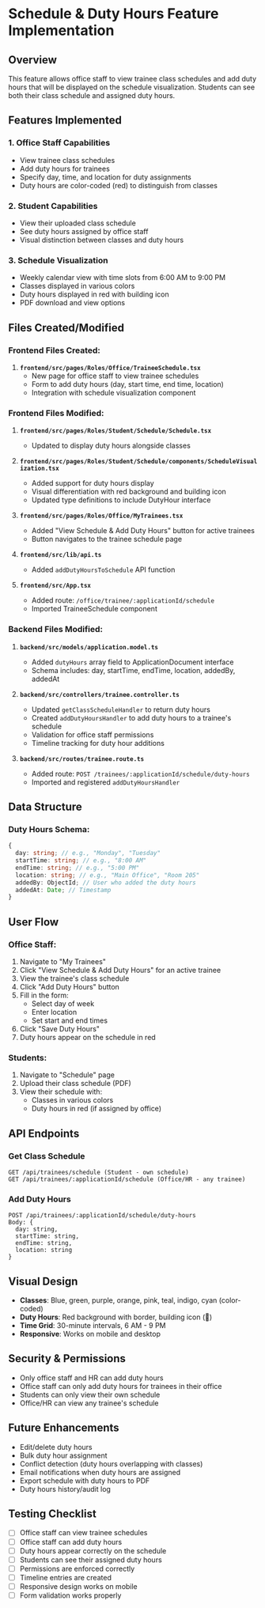 # Schedule & Duty Hours Feature Implementation

## Overview

This feature allows office staff to view trainee class schedules and add duty hours that will be displayed on the schedule visualization. Students can see both their class schedule and assigned duty hours.

## Features Implemented

### 1. **Office Staff Capabilities**

- View trainee class schedules
- Add duty hours for trainees
- Specify day, time, and location for duty assignments
- Duty hours are color-coded (red) to distinguish from classes

### 2. **Student Capabilities**

- View their uploaded class schedule
- See duty hours assigned by office staff
- Visual distinction between classes and duty hours

### 3. **Schedule Visualization**

- Weekly calendar view with time slots from 6:00 AM to 9:00 PM
- Classes displayed in various colors
- Duty hours displayed in red with building icon
- PDF download and view options

## Files Created/Modified

### Frontend Files Created:

1. **`frontend/src/pages/Roles/Office/TraineeSchedule.tsx`**
   - New page for office staff to view trainee schedules
   - Form to add duty hours (day, start time, end time, location)
   - Integration with schedule visualization component

### Frontend Files Modified:

1. **`frontend/src/pages/Roles/Student/Schedule/Schedule.tsx`**

   - Updated to display duty hours alongside classes

2. **`frontend/src/pages/Roles/Student/Schedule/components/ScheduleVisualization.tsx`**

   - Added support for duty hours display
   - Visual differentiation with red background and building icon
   - Updated type definitions to include DutyHour interface

3. **`frontend/src/pages/Roles/Office/MyTrainees.tsx`**

   - Added "View Schedule & Add Duty Hours" button for active trainees
   - Button navigates to the trainee schedule page

4. **`frontend/src/lib/api.ts`**

   - Added `addDutyHoursToSchedule` API function

5. **`frontend/src/App.tsx`**
   - Added route: `/office/trainee/:applicationId/schedule`
   - Imported TraineeSchedule component

### Backend Files Modified:

1. **`backend/src/models/application.model.ts`**

   - Added `dutyHours` array field to ApplicationDocument interface
   - Schema includes: day, startTime, endTime, location, addedBy, addedAt

2. **`backend/src/controllers/trainee.controller.ts`**

   - Updated `getClassScheduleHandler` to return duty hours
   - Created `addDutyHoursHandler` to add duty hours to a trainee's schedule
   - Validation for office staff permissions
   - Timeline tracking for duty hour additions

3. **`backend/src/routes/trainee.route.ts`**
   - Added route: `POST /trainees/:applicationId/schedule/duty-hours`
   - Imported and registered `addDutyHoursHandler`

## Data Structure

### Duty Hours Schema:

```typescript
{
  day: string; // e.g., "Monday", "Tuesday"
  startTime: string; // e.g., "8:00 AM"
  endTime: string; // e.g., "5:00 PM"
  location: string; // e.g., "Main Office", "Room 205"
  addedBy: ObjectId; // User who added the duty hours
  addedAt: Date; // Timestamp
}
```

## User Flow

### Office Staff:

1. Navigate to "My Trainees"
2. Click "View Schedule & Add Duty Hours" for an active trainee
3. View the trainee's class schedule
4. Click "Add Duty Hours" button
5. Fill in the form:
   - Select day of week
   - Enter location
   - Set start and end times
6. Click "Save Duty Hours"
7. Duty hours appear on the schedule in red

### Students:

1. Navigate to "Schedule" page
2. Upload their class schedule (PDF)
3. View their schedule with:
   - Classes in various colors
   - Duty hours in red (if assigned by office)

## API Endpoints

### Get Class Schedule

```
GET /api/trainees/schedule (Student - own schedule)
GET /api/trainees/:applicationId/schedule (Office/HR - any trainee)
```

### Add Duty Hours

```
POST /api/trainees/:applicationId/schedule/duty-hours
Body: {
  day: string,
  startTime: string,
  endTime: string,
  location: string
}
```

## Visual Design

- **Classes**: Blue, green, purple, orange, pink, teal, indigo, cyan (color-coded)
- **Duty Hours**: Red background with border, building icon (🏢)
- **Time Grid**: 30-minute intervals, 6 AM - 9 PM
- **Responsive**: Works on mobile and desktop

## Security & Permissions

- Only office staff and HR can add duty hours
- Office staff can only add duty hours for trainees in their office
- Students can only view their own schedule
- Office/HR can view any trainee's schedule

## Future Enhancements

- Edit/delete duty hours
- Bulk duty hour assignment
- Conflict detection (duty hours overlapping with classes)
- Email notifications when duty hours are assigned
- Export schedule with duty hours to PDF
- Duty hours history/audit log

## Testing Checklist

- [ ] Office staff can view trainee schedules
- [ ] Office staff can add duty hours
- [ ] Duty hours appear correctly on the schedule
- [ ] Students can see their assigned duty hours
- [ ] Permissions are enforced correctly
- [ ] Timeline entries are created
- [ ] Responsive design works on mobile
- [ ] Form validation works properly

